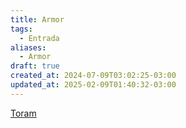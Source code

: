 ```yaml
---
title: Armor
tags:
  - Entrada
aliases:
  - Armor
draft: true
created_at: 2024-07-09T03:02:25-03:00
updated_at: 2025-02-09T01:40:32-03:00
---
```


[Toram](content/entrada/2024/07/26/Toram.md)